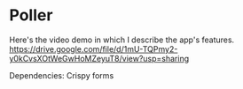 # Poller 

Here's the video demo in which I describe the app's features.
https://drive.google.com/file/d/1mU-TQPmy2-y0kCvsXOtWeGwHoMZeyuT8/view?usp=sharing

Dependencies:
  Crispy forms
